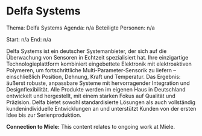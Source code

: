 # Delfa Systems
Thema: Delfa Systems
Agenda: n/a
Beteiligte Personen: n/a

Start: n/a
End: n/a

Delfa Systems ist ein deutscher Systemanbieter, der sich auf die Überwachung von Sensoren in Echtzeit spezialisiert hat. Ihre einzigartige Technologieplattform kombiniert eingebettete Elektronik mit elektroaktiven Polymeren, um fortschrittliche Multi-Parameter-Sensorik zu liefern – einschließlich Position, Dehnung, Kraft und Temperatur. Das Ergebnis: äußerst robuste, anpassbare Systeme mit hervorragender Integration und Designflexibilität. Alle Produkte werden im eigenen Haus in Deutschland entwickelt und hergestellt, mit einem starken Fokus auf Qualität und Präzision. Delfa bietet sowohl standardisierte Lösungen als auch vollständig kundenindividuelle Entwicklungen an und unterstützt Kunden von der ersten Idee bis zur Serienproduktion.

**Connection to Miele:** This content relates to ongoing work at Miele.
